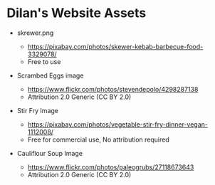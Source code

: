 # Dilan's Website Assets

* skrewer.png
    * https://pixabay.com/photos/skewer-kebab-barbecue-food-3329078/
    * Free to use

* Scrambed Eggs image
    * https://www.flickr.com/photos/stevendepolo/4298287138
    * Attribution 2.0 Generic (CC BY 2.0)

* Stir Fry Image
    * https://pixabay.com/photos/vegetable-stir-fry-dinner-vegan-1112008/
    * Free for commercial use, No attribution required

* Cauliflour Soup Image
    * https://www.flickr.com/photos/paleogrubs/27118673643
    * Attribution 2.0 Generic (CC BY 2.0)